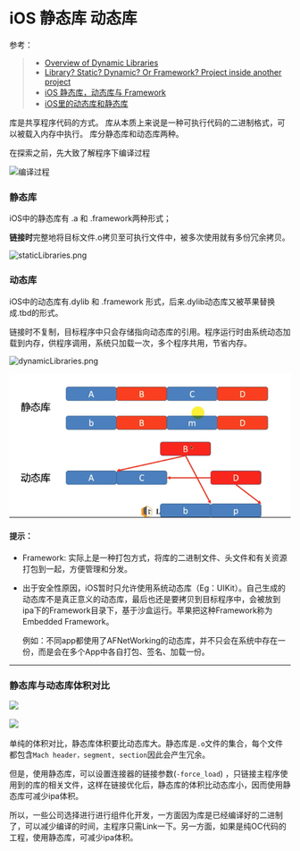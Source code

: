 # iOS 静态库 动态库

参考：

> - [Overview of Dynamic Libraries][developer.apple]
> - [Library? Static? Dynamic? Or Framework? Project inside another project][stackoverflow]
> - [iOS 静态库，动态库与 Framework][iOS 静态库，动态库与 Framework]
> - [iOS里的动态库和静态库][iOS里的动态库和静态库]

库是共享程序代码的方式。
库从本质上来说是一种可执行代码的二进制格式，可以被载入内存中执行。
库分静态库和动态库两种。

在探索之前，先大致了解程序下编译过程

![编译过程](/assets/编译过程_84o3740we.png)

### 静态库

iOS中的静态库有 .a 和 .framework两种形式；

**链接时**完整地将目标文件.o拷贝至可执行文件中，被多次使用就有多份冗余拷贝。

![staticLibraries.png]

### 动态库

iOS中的动态库有.dylib 和 .framework 形式，后来.dylib动态库又被苹果替换成.tbd的形式。

链接时不复制，目标程序中只会存储指向动态库的引用。程序运行时由系统动态加载到内存，供程序调用，系统只加载一次，多个程序共用，节省内存。

![dynamicLibraries.png]

![动态库&静态库](/assets/动态库&静态库.png)

#### 提示：

- Framework: 实际上是一种打包方式，将库的二进制文件、头文件和有关资源打包到一起，方便管理和分发。

- 出于安全性原因，iOS暂时只允许使用系统动态库（Eg：UIKit）。自己生成的动态库不是真正意义的动态库，最后也还是要拷贝到目标程序中，会被放到ipa下的Framework目录下，基于沙盒运行。苹果把这种Framework称为Embedded Framework。

  例如：不同app都使用了AFNetWorking的动态库，并不只会在系统中存在一份，而是会在多个App中各自打包、签名、加载一份。

---
### 静态库与动态库体积对比

![](https://gitee.com/Ccfax/HunterPrivateImages/raw/master/AFN静态库示例图.png)

![](https://gitee.com/Ccfax/HunterPrivateImages/raw/master/AFN动态库示例图.png)

单纯的体积对比，静态库体积要比动态库大。静态库是`.o`文件的集合，每个文件都包含`Mach header，segment, section`因此会产生冗余。

但是，使用静态库，可以设置连接器的链接参数(`-force_load`) ，只链接主程序使用到的库的相关文件，这样在链接优化后，静态库的体积比动态库小，因而使用静态库可减少ipa体积。

所以，一些公司选择进行进行组件化开发，一方面因为库是已经编译好的二进制了，可以减少编译的时间，主程序只需Link一下。另一方面，如果是纯OC代码的工程，使用静态库，可减少ipa体积。

[developer.apple]: https://developer.apple.com/library/archive/documentation/DeveloperTools/Conceptual/DynamicLibraries/100-Articles/OverviewOfDynamicLibraries.html
[stackoverflow]: https://stackoverflow.com/questions/15331056/library-static-dynamic-or-framework-project-inside-another-project
[iOS 静态库，动态库与 Framework]: https://segmentfault.com/a/1190000004920754
[iOS里的动态库和静态库]: https://www.zybuluo.com/qidiandasheng/note/603907
[dynamicLibraries.png]: https://gitee.com/Ccfax/HunterPrivateImages/raw/master/dynamicLibraries.png
[staticLibraries.png]: https://gitee.com/Ccfax/HunterPrivateImages/raw/master/staticLibraries.png
